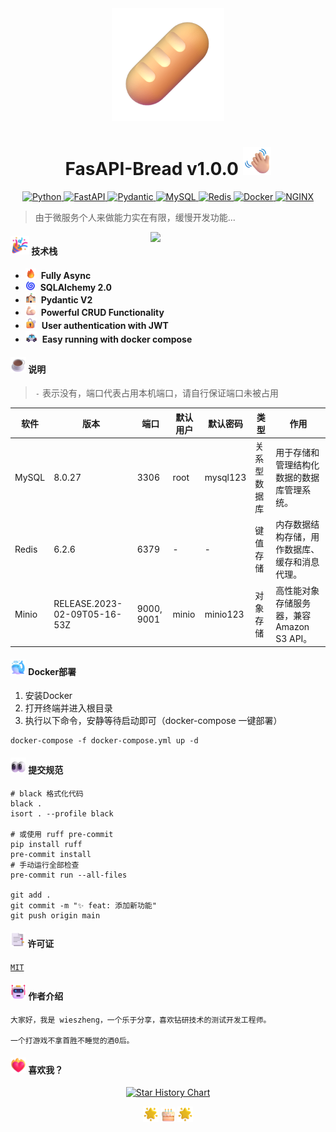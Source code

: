 <div align="center" >
  <img src="docs/assets/images/Baguette Bread.png" width="180">
  <h1>
    FasAPI-Bread v1.0.0 <img src="docs/assets/images/Waving Hand Medium-Light Skin Tone.png" width="45px">
  </h1>
</div>


<p align="center" >
  <a href="">
      <img src="https://img.shields.io/badge/Python-3776AB?style=for-the-badge&logo=python&logoColor=white" alt="Python" height="25">
  </a>
  <a href="https://fastapi.tiangolo.com">
      <img src="https://img.shields.io/badge/FastAPI-005571?style=for-the-badge&logo=fastapi" alt="FastAPI" height="25">
  </a>
  <a href="https://docs.pydantic.dev/2.4/">
      <img src="https://img.shields.io/badge/Pydantic-E92063?logo=pydantic&logoColor=fff&style=for-the-badge" alt="Pydantic" height="25">
  </a>
  <a href="https://www.mysql.org">
      <img src="https://img.shields.io/badge/MySQL-316192?style=for-the-badge&logo=mysql&logoColor=white" alt="MySQL" height="25">
  </a>
  <a href="https://redis.io">
      <img src="https://img.shields.io/badge/Redis-DC382D?logo=redis&logoColor=fff&style=for-the-badge" alt="Redis" height="25">
  </a>
  <a href="https://docs.docker.com/compose/">
      <img src="https://img.shields.io/badge/Docker-2496ED?logo=docker&logoColor=fff&style=for-the-badge" alt="Docker" height="25">
  </a>
  <a href="https://nginx.org/en/">
      <img src="https://img.shields.io/badge/NGINX-009639?logo=nginx&logoColor=fff&style=for-the-badge" alt=NGINX height="25">
  </a>
</p>


> 由于微服务个人来做能力实在有限，缓慢开发功能...

<img align='right' src="https://media.giphy.com/media/qgQUggAC3Pfv687qPC/giphy.gif" width="280">

#### <img src="docs/assets/images/Party Popper.png" width="30"> 技术栈

- <img src="docs/assets/images/Fire.png" width="17">&nbsp;&nbsp;**Fully Async**
- <img src="docs/assets/images/Cyclone.png" width="16">&nbsp;&nbsp;**SQLAlchemy 2.0**
- <img src="docs/assets/images/School.png" width="17">&nbsp;&nbsp;**Pydantic V2**
- <img src="docs/assets/images/Flexed Biceps Light Skin Tone.png" width="17">&nbsp;&nbsp;**Powerful CRUD Functionality**
- <img src="docs/assets/images/Locked with Key.png" width="18">&nbsp;&nbsp;**User authentication with JWT**
- <img src="docs/assets/images/Police Car.png" width="19">&nbsp;&nbsp;**Easy running with docker compose**

#### <img src="docs/assets/images/Hot Beverage.png" width="25"> 说明

> `-` 表示没有，端口代表占用本机端口，请自行保证端口未被占用

| 软件    | 版本                           | 端口         | 默认用户  | 默认密码     | 类型     | 作用                           |
|-------|------------------------------|------------|-------|----------|--------|------------------------------|
| MySQL | 8.0.27                       | 3306       | root  | mysql123 | 关系型数据库 | 用于存储和管理结构化数据的数据库管理系统。        |
| Redis | 6.2.6                        | 6379       | -     | -        | 键值存储   | 内存数据结构存储，用作数据库、缓存和消息代理。      |
| Minio | RELEASE.2023-02-09T05-16-53Z | 9000, 9001 | minio | minio123 | 对象存储   | 高性能对象存储服务器，兼容 Amazon S3 API。 |

#### <img src="docs/assets/images/Spouting Whale.png" width="25"> Docker部署

1. 安装Docker
2. 打开终端并进入根目录
3. 执行以下命令，安静等待启动即可（docker-compose 一键部署）

```shell
docker-compose -f docker-compose.yml up -d
```

#### <img src="docs/assets/images/Eyes.png" width="25"> 提交规范

```shell
# black 格式化代码
black . 
isort . --profile black 

# 或使用 ruff pre-commit
pip install ruff
pre-commit install
# 手动运行全部检查
pre-commit run --all-files

git add .
git commit -m "✨ feat: 添加新功能"
git push origin main
```

#### <img src="docs/assets/images/Bookmark Tabs.png" width="24"> 许可证

[`MIT`](LICENSE)

#### <img src="docs/assets/images/Robot.png" width="25"> 作者介绍

    大家好，我是 wieszheng，一个乐于分享，喜欢钻研技术的测试开发工程师。

    一个打游戏不拿首胜不睡觉的酒0后。

#### <img src="docs/assets/images/Heart on Fire.png" width="25"> 喜欢我？

<p align="center">
<a href="https://star-history.com/#wieszheng/bread">
  <picture>
    <source media="(prefers-color-scheme: dark)" srcset="https://api.star-history.com/svg?repos=wieszheng/bread&type=Date&title=50&theme=dark" />
    <source media="(prefers-color-scheme: light)" srcset="https://api.star-history.com/svg?repos=wieszheng/bread&type=Date&title=50" />
    <img alt="Star History Chart" src="https://api.star-history.com/svg?repos=wieszheng/bread&type=Date" />
  </picture>
</a>
</p>

<div align="center">
  <img src="docs/assets/images/Glowing Star.png" width="25"> 
  <img src="docs/assets/images/Birthday Cake.png" width="23"> 
  <img src="docs/assets/images/Glowing Star.png" width="25">
</div>
